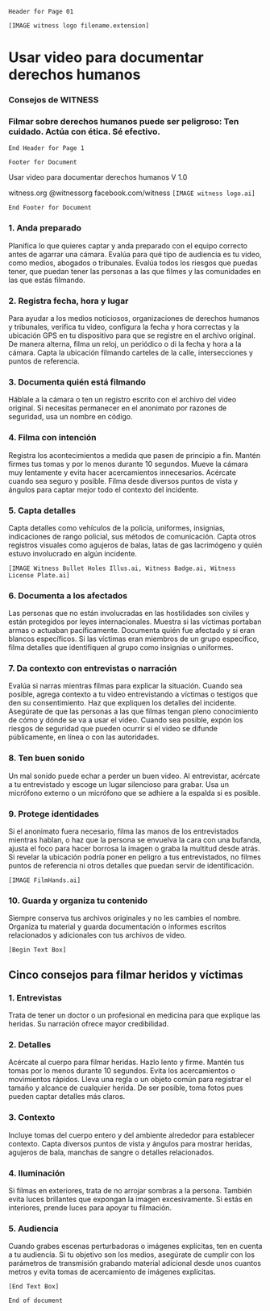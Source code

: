 ```Header for Page 01```

```[IMAGE witness logo filename.extension]```

# Usar video para documentar derechos humanos
### Consejos de WITNESS
### Filmar sobre derechos humanos puede ser peligroso: Ten cuidado. Actúa con ética. Sé efectivo.


```End Header for Page 1```

``` Footer for Document ```

Usar video para documentar derechos humanos V 1.0

witness.org @witnessorg facebook.com/witness 
```[IMAGE witness logo.ai]```

``` End Footer for Document ```

### 1. Anda preparado
Planifica lo que quieres captar y anda preparado con el equipo correcto antes de agarrar una cámara. Evalúa para qué tipo de audiencia es tu video, como medios, abogados o tribunales. Evalúa todos los riesgos que puedas tener, que puedan tener las personas a las que filmes y las comunidades en las que estás filmando.

### 2. Registra fecha, hora y lugar
Para ayudar a los medios noticiosos, organizaciones de derechos humanos y tribunales, verifica tu video, configura la fecha y hora correctas y la ubicación GPS en tu dispositivo para que se registre en el archivo original. De manera alterna, filma un reloj, un periódico o di la fecha y hora a la cámara. Capta la ubicación filmando carteles de la calle, intersecciones y puntos de referencia.

### 3. Documenta quién está filmando
Háblale a la cámara o ten un registro escrito con el archivo del video original. Si necesitas permanecer en el anonimato por razones de seguridad, usa un nombre en código.

### 4. Filma con intención
Registra los acontecimientos a medida que pasen de principio a fin. Mantén firmes tus tomas y por lo menos durante 10 segundos. Mueve la cámara muy lentamente y evita hacer acercamientos innecesarios. Acércate cuando sea seguro y posible. Filma desde diversos puntos de vista y ángulos para captar mejor todo el contexto del incidente.

### 5. Capta detalles
Capta detalles como vehículos de la policía, uniformes, insignias, indicaciones de rango policial, sus métodos de comunicación. Capta otros registros visuales como agujeros de balas, latas de gas lacrimógeno y quién estuvo involucrado en algún incidente.

```[IMAGE Witness Bullet Holes Illus.ai, Witness Badge.ai, Witness License Plate.ai]```

### 6. Documenta a los afectados
Las personas que no están involucradas en las hostilidades son civiles y están protegidos por leyes internacionales. Muestra si las víctimas portaban armas o actuaban pacíficamente. Documenta quién fue afectado y si eran blancos específicos. Si las víctimas eran miembros de un grupo específico, filma detalles que identifiquen al grupo como insignias o uniformes.

### 7. Da contexto con entrevistas o narración
Evalúa si narras mientras filmas para explicar la situación. Cuando sea posible, agrega contexto a tu video entrevistando a víctimas o testigos que den su consentimiento. Haz que expliquen los detalles del incidente. Asegúrate de que las personas a las que filmas tengan pleno conocimiento de cómo y dónde se va a usar el video. Cuando sea posible, expón los riesgos de seguridad que pueden ocurrir si el video se difunde públicamente, en línea o con las autoridades.

### 8. Ten buen sonido
Un mal sonido puede echar a perder un buen video. Al entrevistar, acércate a tu entrevistado y escoge un lugar silencioso para grabar. Usa un micrófono externo o un micrófono que se adhiere a la espalda si es posible.

### 9. Protege identidades
Si el anonimato fuera necesario, filma las manos de los entrevistados mientras hablan, o haz que la persona se envuelva la cara con una bufanda, ajusta el foco para hacer borrosa la imagen o graba la multitud desde atrás. Si revelar la ubicación podría poner en peligro a tus entrevistados, no filmes puntos de referencia ni otros detalles que puedan servir de identificación.

```[IMAGE FilmHands.ai]```

### 10. Guarda y organiza tu contenido
Siempre conserva tus archivos originales y no les cambies el nombre. Organiza tu material y guarda documentación o informes escritos relacionados y adicionales con tus archivos de video.

```[Begin Text Box]```

## Cinco consejos para filmar heridos y víctimas
### 1. Entrevistas
Trata de tener un doctor o un profesional en medicina para que explique las heridas. Su narración ofrece mayor credibilidad.

### 2. Detalles
Acércate al cuerpo para filmar heridas. Hazlo lento y firme. Mantén tus tomas por lo menos durante 10 segundos. Evita los acercamientos o movimientos rápidos. Lleva una regla o un objeto común para registrar el tamaño y alcance de cualquier herida. De ser posible, toma fotos pues pueden captar detalles más claros.

### 3. Contexto
Incluye tomas del cuerpo entero y del ambiente alrededor para establecer contexto. Capta diversos puntos de vista y ángulos para mostrar heridas, agujeros de bala, manchas de sangre o detalles relacionados.

### 4. Iluminación
Si filmas en exteriores, trata de no arrojar sombras a la persona. También evita luces brillantes que expongan la imagen excesivamente. Si estás en interiores, prende luces para apoyar tu filmación.

### 5. Audiencia
Cuando grabes escenas perturbadoras o imágenes explícitas, ten en cuenta a tu audiencia. Si tu objetivo son los medios, asegúrate de cumplir con los parámetros de transmisión grabando material adicional desde unos cuantos metros y evita tomas de acercamiento de imágenes explícitas.

```[End Text Box]```

```End of document```
